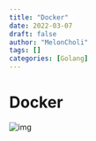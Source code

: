 ```yaml
---
title: "Docker"
date: 2022-03-07
draft: false
author: "MelonCholi"
tags: []
categories: [Golang]
---
```


# Docker

![img](https://markdown-1303167219.cos.ap-shanghai.myqcloud.com/Moby-share.png)